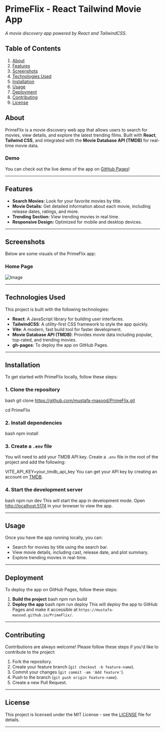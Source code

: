 # **PrimeFlix - React Tailwind Movie App**

_A movie discovery app powered by React and TailwindCSS._

## **Table of Contents**

1. [About](#about)
2. [Features](#features)
3. [Screenshots](#screenshots)
4. [Technologies Used](#technologies-used)
5. [Installation](#installation)
6. [Usage](#usage)
7. [Deployment](#deployment)
8. [Contributing](#contributing)
9. [License](#license)

## **About**

PrimeFlix is a movie discovery web app that allows users to search for movies, view details, and explore the latest trending films. Built with **React**, **Tailwind CSS**, and integrated with the **Movie Database API (TMDB)** for real-time movie data.

### **Demo**

You can check out the live demo of the app on [GitHub Pages](https://mustafa-masood.github.io/PrimeFlix/)!

---

## **Features**

- **Search Movies:** Look for your favorite movies by title.
- **Movie Details:** Get detailed information about each movie, including release dates, ratings, and more.
- **Trending Section:** View trending movies in real time.
- **Responsive Design:** Optimized for mobile and desktop devices.

---

## **Screenshots**

Below are some visuals of the PrimeFlix app:

### **Home Page**

![Image](https://github.com/user-attachments/assets/a52ffc42-b68e-4947-97fb-ba7b4eacd6ed)


---

## **Technologies Used**

This project is built with the following technologies:

- **React**: A JavaScript library for building user interfaces.
- **TailwindCSS**: A utility-first CSS framework to style the app quickly.
- **Vite**: A modern, fast build tool for faster development.
- **Movie Database API (TMDB)**: Provides movie data including popular, top-rated, and trending movies.
- **gh-pages**: To deploy the app on GitHub Pages.

---

## **Installation**

To get started with PrimeFlix locally, follow these steps:

### **1. Clone the repository**
bash
git clone https://github.com/mustafa-masood/PrimeFlix.git

cd PrimeFlix
### **2. Install dependencies**
bash
npm install
### **3. Create a `.env` file**

You will need to add your TMDB API key. Create a `.env` file in the root of the project and add the following:

VITE_API_KEY=your_tmdb_api_key
You can get your API key by creating an account on [TMDB](https://www.themoviedb.org/).

### **4. Start the development server**
bash
npm run dev
This will start the app in development mode. Open [http://localhost:5174](http://localhost:5174) in your browser to view the app.

---

## **Usage**

Once you have the app running locally, you can:

- Search for movies by title using the search bar.
- View movie details, including cast, release date, and plot summary.
- Explore trending movies in real-time.

---

## **Deployment**

To deploy the app on GitHub Pages, follow these steps:

1. **Build the project**
bash
npm run build
2. **Deploy the app**
bash
npm run deploy
This will deploy the app to GitHub Pages and make it accessible at `https://mustafa-masood.github.io/PrimeFlix/`.

---

## **Contributing**

Contributions are always welcome! Please follow these steps if you'd like to contribute to the project:

1. Fork the repository.
2. Create your feature branch (`git checkout -b feature-name`).
3. Commit your changes (`git commit -am 'Add feature'`).
4. Push to the branch (`git push origin feature-name`).
5. Create a new Pull Request.

---

## **License**

This project is licensed under the MIT License - see the [LICENSE](LICENSE) file for details.

---
